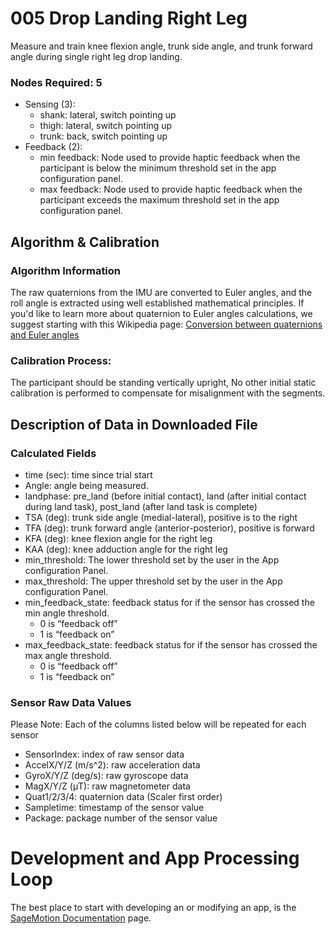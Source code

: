 # 005 Drop Landing Right Leg
Measure and train knee flexion angle, trunk side angle, and trunk forward angle during single right leg drop landing. 

### Nodes Required: 5
- Sensing (3): 
  - shank: lateral, switch pointing up
  - thigh: lateral, switch pointing up
  - trunk: back, switch pointing up
- Feedback (2): 
  - min feedback: Node used to provide haptic feedback when the participant is below the minimum threshold set in the app configuration panel.
  - max feedback: Node used to provide haptic feedback when the participant exceeds the maximum threshold set in the app configuration panel.

## Algorithm & Calibration
### Algorithm Information
The raw quaternions from the IMU are converted to Euler angles, and the roll angle is extracted using well established mathematical principles. If you'd like to learn more about quaternion to Euler angles calculations, we suggest starting with this Wikipedia page: [Conversion between quaternions and Euler angles](https://en.wikipedia.org/wiki/Conversion_between_quaternions_and_Euler_angles)

### Calibration Process:
The participant should be standing vertically upright, No other initial static calibration is performed to compensate for misalignment with the segments.

## Description of Data in Downloaded File
### Calculated Fields
- time (sec): time since trial start
- Angle: angle being measured.
- landphase: pre_land (before initial contact), land (after initial contact during land task), post_land (after land task is complete)
- TSA (deg): trunk side angle (medial-lateral), positive is to the right
- TFA (deg): trunk forward angle (anterior-posterior), positive is forward
- KFA (deg): knee flexion angle for the right leg
- KAA (deg): knee adduction angle for the right leg
- min_threshold: The lower threshold set by the user in the App configuration Panel.
- max_threshold: The upper threshold set by the user in the App configuration Panel.
- min_feedback_state: feedback status for if the sensor has crossed the min angle threshold. 
  - 0 is “feedback off”
  - 1 is “feedback on” 
- max_feedback_state: feedback status for if the sensor has crossed the max angle threshold. 
  - 0 is “feedback off”
  - 1 is “feedback on” 
### Sensor Raw Data Values 
Please Note: Each of the columns listed below will be repeated for each sensor
  - SensorIndex: index of raw sensor data
  - AccelX/Y/Z (m/s^2): raw acceleration data
  - GyroX/Y/Z (deg/s): raw gyroscope data
  - MagX/Y/Z (μT): raw magnetometer data
  - Quat1/2/3/4: quaternion data (Scaler first order)
  - Sampletime: timestamp of the sensor value
  - Package: package number of the sensor value


# Development and App Processing Loop
The best place to start with developing an or modifying an app, is the [SageMotion Documentation](http://docs.sagemotion.com/index.html) page.
